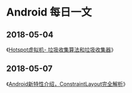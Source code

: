 # Android 每日一文
## 2018-05-04  
《[Hotspot虚拟机- 垃圾收集算法和垃圾收集器](https://hanxlinsist.github.io/Hotspot%E8%99%9A%E6%8B%9F%E6%9C%BA-%20%E5%9E%83%E5%9C%BE%E6%94%B6%E9%9B%86%E7%AE%97%E6%B3%95%E5%92%8C%E5%9E%83%E5%9C%BE%E6%94%B6%E9%9B%86%E5%99%A8/)》  
## 2018-05-07  
《[Android新特性介绍，ConstraintLayout完全解析](https://blog.csdn.net/xlinsist/article/details/57089288)》  
